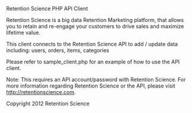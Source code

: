 Retention Science PHP API Client

Retention Science is a big data Retention Marketing platform, that allows you to retain and re-engage your customers to drive sales and maximize lifetime value.

This client connects to the Retention Science API to add / update data including:
users, orders, items, categories

Please refer to sample_client.php for an example of how to use the API client.

Note: This requires an API account/password with Retention Science. For more information regarding Retention Science or the API, please visit http://retentionscience.com.

Copyright 2012 Retention Science

